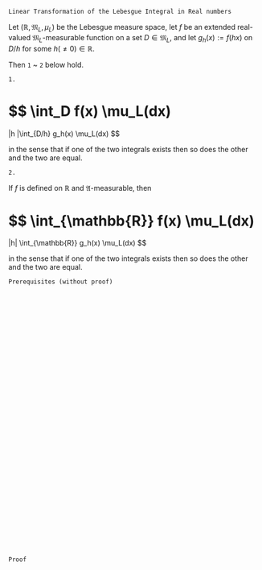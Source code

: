 ```
Linear Transformation of the Lebesgue Integral in Real numbers
```
Let $(\mathbb{R}, \mathfrak{M}_L, \mu_L)$ be the Lebesgue measure space,
let $f$ be an extended real-valued $\mathfrak{M}_L$-measurable function on a set $D\in\mathfrak{M}_L$, and let $g_h(x):=f({hx})$ on $D/h$ for some $h(\neq 0) \in \mathbb{R}$.

Then `1` ~ `2` below hold.

`1.`

$$
\int_D f(x) \mu_L(dx)
=
|h |\int_{D/h} g_h(x) \mu_L(dx)
$$

in the sense that if one of the two integrals exists then so does the other and the two are equal.

`2.`

If $f$ is defined on $\mathbb{R}$ and $\mathfrak{A}$-measurable, then

$$
\int_{\mathbb{R}} f(x) \mu_L(dx)
=
|h| \int_{\mathbb{R}} g_h(x) \mu_L(dx)
$$

in the sense that if one of the two integrals exists then so does the other and the two are equal.

```
Prerequisites (without proof)
```

<br>
<br>
<br>
<br>
<br>
<br>
<br>
<br>
<br>
<br>
<br>
<br>
<br>
<br>
<br>
<br>
<br>
<br>
<br>
<br>
<br>
<br>
<br>
<br>
<br>
<br>
<br>
<br>
<br>
<br>


```
Proof
```

